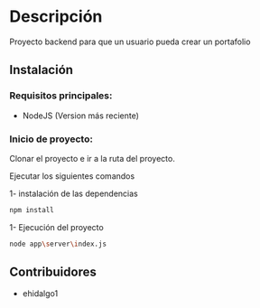 # Descripción

Proyecto backend para que un usuario pueda crear un portafolio

## Instalación

### Requisitos principales:

* NodeJS (Version más reciente)

### Inicio de proyecto:

Clonar el proyecto e ir a la ruta del proyecto.

Ejecutar los siguientes comandos 

1- instalación de las dependencias

```bash
npm install
```
1- Ejecución del proyecto

```bash
node app\server\index.js
```

## Contribuidores

* ehidalgo1